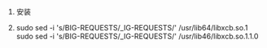 1. 安装


2. sudo sed -i 's/BIG-REQUESTS/_IG-REQUESTS/' /usr/lib64/libxcb.so.1
   sudo sed -i 's/BIG-REQUESTS/_IG-REQUESTS/' /usr/lib46/libxcb.so.1.1.0